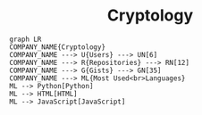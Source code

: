 <h1 align="center">Cryptology</h1>

```mermaid
graph LR
COMPANY_NAME{Cryptology}
COMPANY_NAME ---> U{Users} ---> UN[6]
COMPANY_NAME ---> R{Repositories} ---> RN[12]
COMPANY_NAME ---> G{Gists} ---> GN[35]
COMPANY_NAME ---> ML{Most Used<br>Languages}
ML --> Python[Python]
ML --> HTML[HTML]
ML --> JavaScript[JavaScript]
```
